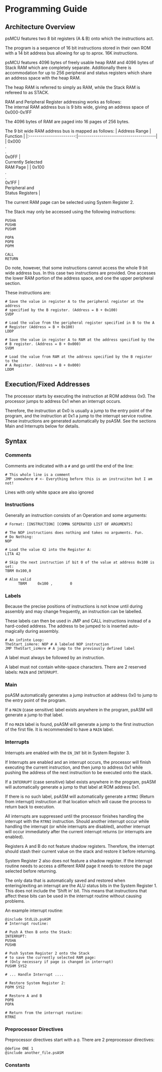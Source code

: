# Programming Guide

## Architecture Overview
psMCU features two 8 bit registers (A & B) onto which the instructions act. 

The program is a sequence of 16 bit instructions stored in their own ROM
with a 14 bit address bus allowing for up to aprox. 16K instructions.

psMCU features 4096 bytes of freely usable heap RAM and 4096 bytes of Stack RAM 
which are completely separate. Additionally there is accommodation for up to 256
peripheral and status registers which share an address space with the heap RAM.

The heap RAM is referred to simply as RAM, while the Stack RAM is refereed to
as STACK.

RAM and Peripheral Register addressing works as follows:  
The internal RAM address bus is 9 bits wide, giving an address space of 0x000-0x1FF

The 4096 bytes of RAM are paged into 16 pages of 256 bytes.

The 9 bit wide RAM address bus is mapped as follows:
|       Address Range      |                 Function               |
|:------------------------:|----------------------------------------|
| 0x000<br>.<br>.<br>0x0FF | <br>Currently Selected<br>RAM Page     |
| 0x100<br>.<br>.<br>0x1FF | <br>Peripheral and<br>Status Registers |

The current RAM page can be selected using System Register 2.

The Stack may only be accessed using the following instructions:
```
PUSHA 
PUSHB
PUSHM

POPA
POPB
POPM

CALL
RETURN
```

Do note, however, that some instructions cannot access the whole 9 bit wide
address bus. In this case two instructions are provided. One accesses the
lower RAM portion of the address space, and one the upper peripheral section.

These instructions are:
```
# Save the value in register A to the peripheral register at the address
# specified by the B register. (Address = B + 0x100)
SVDP

# Load the value from the peripheral register specified in B to the A
# Register (Address = B + 0x100)
LDDP

# Save the value in register A to RAM at the address specified by the
# B register. (Address = B + 0x000)
SVDM

# Load the value from RAM at the address specified by the B register to the
# A Register. (Address = B + 0x000)
LDDM

```
## Execution/Fixed Addresses
The processor starts by executing the instruction at ROM address 0x0.
The processor jumps to address 0x1 when an interrupt occurs.

Therefore, the instruction at 0x0 is usually a jump to the entry point of the 
program, and the instruction at 0x1 a jump to the interrupt
service routine. These instructions are generated automatically by
psASM. See the sections Main and Interrupts below for details.

## Syntax

### Comments
Comments are indicated with a `#` and go until the end of the line:
```
# This whole line is a comment
JMP somewhere # <- Everything before this is an instruciton but I am not!
```
Lines with only white space are also ignored

### Instructions
Generally an instruction consists of an Operation and some arguments:
```
# Format: [INSTRUCTION] [COMMA SEPERATED LIST OF ARGUMENTS]

# The NOP instructions does nothing and takes no arguments. Fun.
# Do Nothing:
NOP

# Load the value 42 into the Register A:
LITA 42

# Skip the next instruction if bit 0 of the value at address 0x100 is set:
TBRM 0x100,0

# Also valid
      TBRM     0x100 ,        0

```

### Labels
Because the precise positions of instructions is not know until during assembly
and may change frequently, an instruction can be labelled.

These labels can then be used in JMP and CALL instructions instead
of a hard-coded address. The address to be jumped to is inserted
auto-magically during assembly. 

```
# An infinte Loop:
TheStart_isHere: NOP # A labeled NOP instruction
JMP TheStart_isHere # A jump to the previously defined label

```

A label must always be followed by an instruction.

A label must not contain white-space characters. There are 2 reserved labels:
`MAIN` and `INTERRUPT`.

### Main
psASM automatically generates a jump instruction at address 0x0 to jump to the
entry point of the program.

If a `MAIN` (case sensitive) label exists anywhere in the program, psASM will 
generate a jump to that label.

If no `MAIN` label is found, psASM will generate a jump to the first instruction
of the first file. It is recommended to have a `MAIN` label.


### Interrupts
Interrupts are enabled with the `EN_INT` bit in System Register 3.

If Interrupts are enabled and an interrupt occurs, the processor will finish 
executing the current instruction, and then jump to address 0x1 while pushing
the address of the next instruction to be executed onto the stack.

If a `INTERRUPT` (case sensitive) label exists anywhere in the program,
psASM will automatically generate a jump to that label at ROM address 0x1.

If there is no such label, psASM will automatically generate a `RTRNI`
(Return from interrupt) instruction at that location which will cause 
the process to return back to execution.

All interrupts are suppressed until the processor finishes handling the
interrupt with the `RTRNI` instruction. Should another interrupt occur
while handling the interrupt (or while interrupts are disabled), another
interrupt will occur immediately after the current interrupt returns (or
interrupts are enabled).

Registers A and B do not feature shadow registers. Therefore, the interrupt
should stash their current value on the stack and restore it before returning.

System Register 2 also does not feature a shadow register. If the interrupt
routine needs to access a different RAM page it needs to restore the page
selected before returning.

The only data that is automatically saved and restored when entering/exiting
an interrupt are the ALU status bits in the System Register 1. This does not
include the 'Shift in' bit. This means that instructions that affect these 
bits can be used in the interrupt routine without causing problems.

An example interrupt routine:

```
@include StdLib.psASM
# Interrupt routine:

# Push A then B onto the Stack:
INTERRUPT: 
PUSHA
PUSHB

# Push System Register 2 onto the Stack 
# to save the currently selected RAM page:
# (Only necessary if page is changed in interrupt)
PUSHM SYS2

# ... Handle Interrupt ....

# Restore System Register 2:
POPM SYS2

# Restore A and B
POPB
POPA

# Return from the interrupt routine:
RTRNI

```


### Preprocessor Directives
Preprocessor directives start with a `@`.
There are 2 preprocessor directives:
```
@define ONE 1
@include another_file.psASM
```

### Constants

